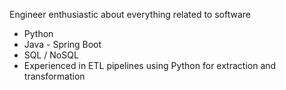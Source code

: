 Engineer enthusiastic about everything related to software

- Python
- Java - Spring Boot
- SQL / NoSQL
- Experienced in ETL pipelines using Python for extraction and transformation



<!---
Davel99/Davel99 is a ✨ special ✨ repository because its `README.md` (this file) appears on your GitHub profile.
You can click the Preview link to take a look at your changes.
--->

